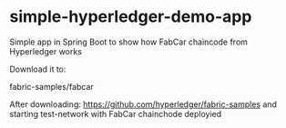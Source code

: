 # simple-hyperledger-demo-app
Simple app in Spring Boot to show how FabCar chaincode from Hyperledger works

Download it to:

fabric-samples/fabcar

After downloading:
https://github.com/hyperledger/fabric-samples
and starting test-network with FabCar chainchode deployied 
